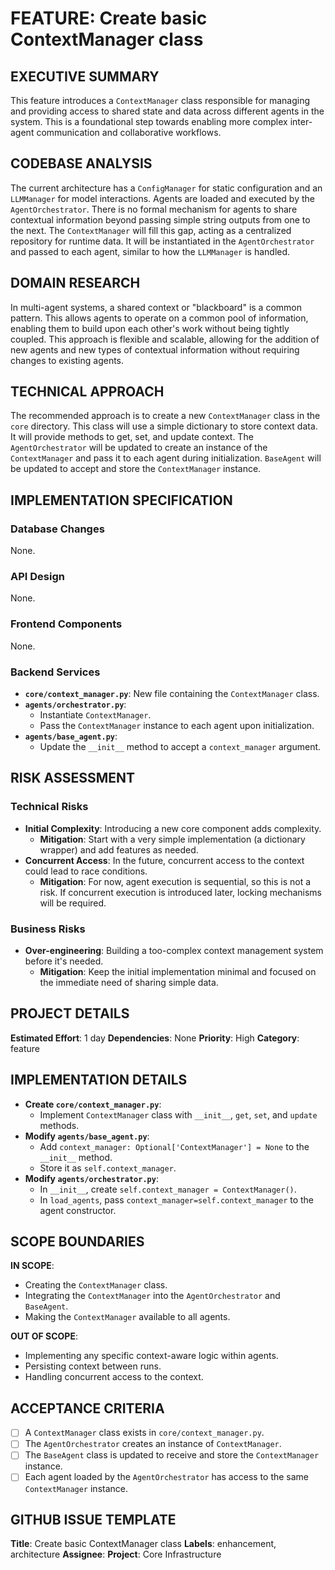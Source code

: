 # FEATURE: Create basic ContextManager class

## EXECUTIVE SUMMARY
This feature introduces a `ContextManager` class responsible for managing and providing access to shared state and data across different agents in the system. This is a foundational step towards enabling more complex inter-agent communication and collaborative workflows.

## CODEBASE ANALYSIS
The current architecture has a `ConfigManager` for static configuration and an `LLMManager` for model interactions. Agents are loaded and executed by the `AgentOrchestrator`. There is no formal mechanism for agents to share contextual information beyond passing simple string outputs from one to the next. The `ContextManager` will fill this gap, acting as a centralized repository for runtime data. It will be instantiated in the `AgentOrchestrator` and passed to each agent, similar to how the `LLMManager` is handled.

## DOMAIN RESEARCH
In multi-agent systems, a shared context or "blackboard" is a common pattern. This allows agents to operate on a common pool of information, enabling them to build upon each other's work without being tightly coupled. This approach is flexible and scalable, allowing for the addition of new agents and new types of contextual information without requiring changes to existing agents.

## TECHNICAL APPROACH
The recommended approach is to create a new `ContextManager` class in the `core` directory. This class will use a simple dictionary to store context data. It will provide methods to get, set, and update context. The `AgentOrchestrator` will be updated to create an instance of the `ContextManager` and pass it to each agent during initialization. `BaseAgent` will be updated to accept and store the `ContextManager` instance.

## IMPLEMENTATION SPECIFICATION
### Database Changes
None.

### API Design
None.

### Frontend Components
None.

### Backend Services
- **`core/context_manager.py`**: New file containing the `ContextManager` class.
- **`agents/orchestrator.py`**:
    - Instantiate `ContextManager`.
    - Pass the `ContextManager` instance to each agent upon initialization.
- **`agents/base_agent.py`**:
    - Update the `__init__` method to accept a `context_manager` argument.

## RISK ASSESSMENT
### Technical Risks
- **Initial Complexity**: Introducing a new core component adds complexity.
    - **Mitigation**: Start with a very simple implementation (a dictionary wrapper) and add features as needed.
- **Concurrent Access**: In the future, concurrent access to the context could lead to race conditions.
    - **Mitigation**: For now, agent execution is sequential, so this is not a risk. If concurrent execution is introduced later, locking mechanisms will be required.

### Business Risks
- **Over-engineering**: Building a too-complex context management system before it's needed.
    - **Mitigation**: Keep the initial implementation minimal and focused on the immediate need of sharing simple data.

## PROJECT DETAILS
**Estimated Effort**: 1 day
**Dependencies**: None
**Priority**: High
**Category**: feature

## IMPLEMENTATION DETAILS
- **Create `core/context_manager.py`**:
    - Implement `ContextManager` class with `__init__`, `get`, `set`, and `update` methods.
- **Modify `agents/base_agent.py`**:
    - Add `context_manager: Optional['ContextManager'] = None` to the `__init__` method.
    - Store it as `self.context_manager`.
- **Modify `agents/orchestrator.py`**:
    - In `__init__`, create `self.context_manager = ContextManager()`.
    - In `load_agents`, pass `context_manager=self.context_manager` to the agent constructor.

## SCOPE BOUNDARIES
**IN SCOPE**:
- Creating the `ContextManager` class.
- Integrating the `ContextManager` into the `AgentOrchestrator` and `BaseAgent`.
- Making the `ContextManager` available to all agents.

**OUT OF SCOPE**:
- Implementing any specific context-aware logic within agents.
- Persisting context between runs.
- Handling concurrent access to the context.

## ACCEPTANCE CRITERIA
- [ ] A `ContextManager` class exists in `core/context_manager.py`.
- [ ] The `AgentOrchestrator` creates an instance of `ContextManager`.
- [ ] The `BaseAgent` class is updated to receive and store the `ContextManager` instance.
- [ ] Each agent loaded by the `AgentOrchestrator` has access to the same `ContextManager` instance.

## GITHUB ISSUE TEMPLATE
**Title**: Create basic ContextManager class
**Labels**: enhancement, architecture
**Assignee**:
**Project**: Core Infrastructure